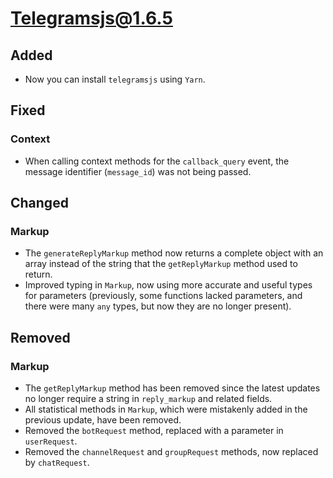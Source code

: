 # Telegramsjs@1.6.5

## Added
- Now you can install `telegramsjs` using `Yarn`.

## Fixed
### Context
- When calling context methods for the `callback_query` event, the message identifier (`message_id`) was not being passed.

## Changed
### Markup
- The `generateReplyMarkup` method now returns a complete object with an array instead of the string that the `getReplyMarkup` method used to return.
- Improved typing in `Markup`, now using more accurate and useful types for parameters (previously, some functions lacked parameters, and there were many `any` types, but now they are no longer present).

## Removed
### Markup
- The `getReplyMarkup` method has been removed since the latest updates no longer require a string in `reply_markup` and related fields.
- All statistical methods in `Markup`, which were mistakenly added in the previous update, have been removed.
- Removed the `botRequest` method, replaced with a parameter in `userRequest`.
- Removed the `channelRequest` and `groupRequest` methods, now replaced by `chatRequest`.